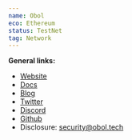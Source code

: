 ```yaml
---
name: Obol
eco: Ethereum
status: TestNet
tag: Network
---
```


**General links:** 
- [Website](https://obol.tech/)
- [Docs](https://docs.obol.tech/)
- [Blog](https://blog.obol.tech/Blog)
- [Twitter](https://twitter.com/ObolNetwork/)
- [Discord](https://discord.gg/obol)
- [Github](https://github.com/ObolNetwork/)
- Disclosure: security@obol.tech